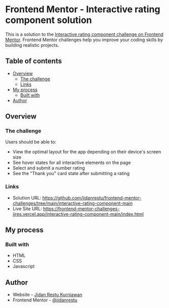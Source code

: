 # Frontend Mentor - Interactive rating component solution

This is a solution to the [Interactive rating component challenge on Frontend Mentor](https://www.frontendmentor.io/challenges/interactive-rating-component-koxpeBUmI). Frontend Mentor challenges help you improve your coding skills by building realistic projects.

## Table of contents

- [Overview](#overview)
  - [The challenge](#the-challenge)
  - [Links](#links)
- [My process](#my-process)
  - [Built with](#built-with)
- [Author](#author)

## Overview

### The challenge

Users should be able to:

- View the optimal layout for the app depending on their device's screen size
- See hover states for all interactive elements on the page
- Select and submit a number rating
- See the "Thank you" card state after submitting a rating

### Links

- Solution URL: https://github.com/jidanrestu/frontend-mentor-challenges/tree/main/interactive-rating-component-main
- Live Site URL: https://frontend-mentor-challenges-jires.vercel.app/interactive-rating-component-main/index.html

## My process

### Built with

- HTML
- CSS
- Javascript

## Author

- Website - [Jidan Restu Kurniawan](https://jidanrestu.github.io/)
- Frontend Mentor - [@jidanrestu](https://www.frontendmentor.io/profile/jidanrestu)
